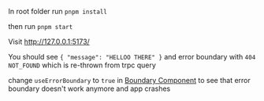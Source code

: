 
In root folder run `pnpm install`

then run `pnpm start`

Visit http://127.0.0.1:5173/

You should see `{ "message": "HELLOO THERE" }` and error boundary with `404 NOT_FOUND`
which is re-thrown from trpc query

change `useErrorBoundary` to `true` in [Boundary Component](packages/client/src/BoundaryTest.tsx)
to see that error boundary doesn't work anymore and app crashes
